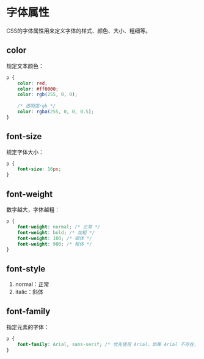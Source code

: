 # 字体属性

CSS的字体属性用来定义字体的样式、颜色、大小、粗细等。

## color

规定文本颜色：

```css
p {
    color: red;
    color: #ff0000;
    color: rgb(255, 0, 0);
    
    /* 透明度rgb */
    color: rgba(255, 0, 0, 0.5);
}
```

## font-size

规定字体大小：

```css
p {
    font-size: 16px;
}
```

## font-weight

数字越大，字体越粗：

```css
p {
    font-weight: normal; /* 正常 */
    font-weight: bold; /* 加粗 */
    font-weight: 100; /* 细体 */
    font-weight: 900; /* 粗体 */
}
```

## font-style

1. normal：正常
2. italic：斜体

## font-family

指定元素的字体：

```css
p {
    font-family: Arial, sans-serif; /* 优先使用 Arial，如果 Arial 不存在，则使用 sans-serif */
}
```